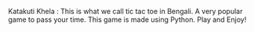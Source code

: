 Katakuti Khela : 
This is what we call tic tac toe in Bengali.
A very popular game to pass your time.
This game is made using Python.
Play and Enjoy!
